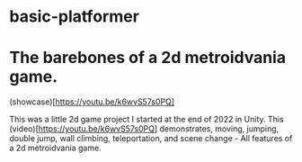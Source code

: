 # basic-platformer
# The barebones of a 2d metroidvania game.

(showcase)[https://youtu.be/k6wvS57s0PQ]

This was a little 2d game project I started at the end of 2022 in Unity. This (video)[https://youtu.be/k6wvS57s0PQ] demonstrates, moving, jumping, double jump, wall climbing, teleportation, and scene change - All features of a 2d metroidvania game.
